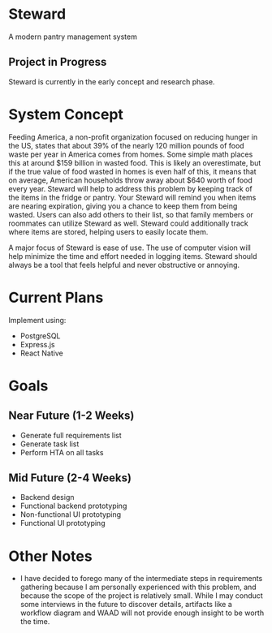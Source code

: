 # Steward
A modern pantry management system

## Project in Progress
Steward is currently in the early concept and research phase. 

# System Concept
Feeding America, a non-profit organization focused on reducing hunger in the US, states that about 39% of the nearly 120 million pounds of food waste per year in America comes from homes. Some simple math places this at around $159 billion in wasted food. This is likely an overestimate, but if the true value of food wasted in homes is even half of this, it means that on average, American households throw away about $640 worth of food every year. Steward will help to address this problem by keeping track of the items in the fridge or pantry. Your Steward will remind you when items are nearing expiration, giving you a chance to keep them from being wasted. Users can also add others to their list, so that family members or roommates can utilize Steward as well. Steward could additionally track where items are stored, helping users to easily locate them. 

A major focus of Steward is ease of use. The use of computer vision will help minimize the time and effort needed in logging items. Steward should always be a tool that feels helpful and never obstructive or annoying.

# Current Plans
Implement using:
- PostgreSQL
- Express.js
- React Native

# Goals

## Near Future (1-2 Weeks)
- Generate full requirements list
- Generate task list
- Perform HTA on all tasks

## Mid Future (2-4 Weeks)
- Backend design
- Functional backend prototyping
- Non-functional UI prototyping
- Functional UI prototyping

# Other Notes
- I have decided to forego many of the intermediate steps in requirements gathering because I am personally experienced with this problem, and because the scope of the project is relatively small. While I may conduct some interviews in the future to discover details, artifacts like a workflow diagram and WAAD will not provide enough insight to be worth the time.
